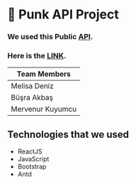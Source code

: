 # 🍻 Punk API Project

### We used this Public [API](https://api.punkapi.com/v2/beers). 

### Here is the [LINK](punk-api-project-trc.netlify.app/).

|Team Members|
|---------|
|Melisa Deniz|
|Büşra Akbaş|
|Mervenur Kuyumcu|

## Technologies that we used
- ReactJS
- JavaScript
- Bootstrap
- Antd

